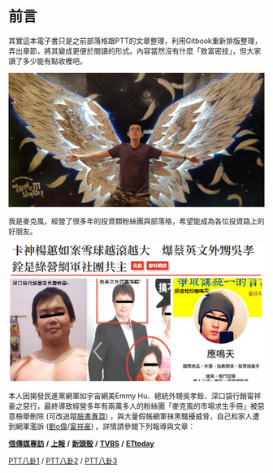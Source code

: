 # 前言

其實這本電子書只是之前部落格跟PTT的文章整理，利用Gitbook重新排版整理，弄出章節，將其變成更便於閱讀的形式。內容當然沒有什麼「致富密技」，但大家讀了多少能有點收穫吧。

![&#x53EA;&#x662F;&#x89BA;&#x5F97;&#x9019;&#x5F35;&#x5716;&#x5F88;&#x5047;&#x63B0;&#x800C;&#x5DF2;&#xFF0C;&#x653E;&#x5728;&#x9019;&#x6C92;&#x5225;&#x7684;&#x610F;&#x601D;](.gitbook/assets/img_20190621_153711.jpg)

我是麥克風，經營了很多年的投資類粉絲團與部落格，希望能成為各位投資路上的好朋友。

![](.gitbook/assets/78952596_2934270306594733_2439451869764911104_n.png)

本人因揭發民進黨網軍如宇宙網美Emmy Hu、總統外甥吳孝銓、深口袋行銷甯祥豪之惡行，最終導致經營多年有兩萬多人的粉絲團「麥克風的市場求生手冊」被惡意檢舉刪除 \(可改追蹤[臉書專頁](https://www.facebook.com/stasischen)\) ，與大量假帳網軍抹黑騷擾威脅，自己和家人遭到網軍濫訴 \([劉o偉](https://www.google.com/url?q=https%3A%2F%2Fsites.google.com%2Fview%2Fliuchunwei%2F&sa=D&sntz=1&usg=AFQjCNHWX53urPbasl1lk4QygtOjXeMfzg)/[甯祥豪](https://www.google.com/url?q=https%3A%2F%2Fwww.facebook.com%2Fstasischen%2Fposts%2F10158145758608615&sa=D&sntz=1&usg=AFQjCNF4mMLc9ubY57jYdxBY3frDb3O62w)\) 。詳情請參閱下列報導與文章：

[**信傳媒專訪**](https://www.google.com/url?q=https%3A%2F%2Fwww.cmmedia.com.tw%2Fhome%2Farticles%2F19119&sa=D&sntz=1&usg=AFQjCNGtJx_yJPH69VJ8r4JxQyC26kuZtw) **/** [**上報**](https://www.google.com/url?q=https%3A%2F%2Fwww.upmedia.mg%2Fnews_info.php%3FSerialNo%3D76736&sa=D&sntz=1&usg=AFQjCNFiPuDn7d_wQgMDXa1ap_GMuAioWg) **/** [**新頭殼**](https://www.google.com/url?q=https%3A%2F%2Fnewtalk.tw%2Fnews%2Fview%2F2019-12-04%2F335734&sa=D&sntz=1&usg=AFQjCNFL_hTNDJHiqKawtH8OcrWWL3Pg4w) **/** [**TVBS**](https://www.google.com/url?q=https%3A%2F%2Fnews.tvbs.com.tw%2Fpolitics%2F1243931&sa=D&sntz=1&usg=AFQjCNEX5pALezgkco1eCJ5mtzLE8-he9w) **/** [**ETtoday**](https://www.google.com/url?q=https%3A%2F%2Fwww.ettoday.net%2Fnews%2F20191204%2F1594507.htm&sa=D&sntz=1&usg=AFQjCNEMtDFip7-qD4X5GoUbRDiy-TiAkQ)

[PTT八卦1](https://www.google.com/url?q=https%3A%2F%2Fwww.ptt.cc%2Fbbs%2FGossiping%2FM.1575379262.A.AA0.html&sa=D&sntz=1&usg=AFQjCNEYRvrfuB3lqoUvUD5wjo9tPK40ng) / [PTT八卦2](https://www.google.com/url?q=https%3A%2F%2Fwww.ptt.cc%2Fbbs%2FGossiping%2FM.1575469111.A.82E.html&sa=D&sntz=1&usg=AFQjCNGzMCkltTZXv1XDu-52zeNhY5XO_A) / [PTT八卦3](https://www.google.com/url?q=https%3A%2F%2Fwww.ptt.cc%2Fbbs%2FGossiping%2FM.1579329423.A.FBF.html&sa=D&sntz=1&usg=AFQjCNH4htAAeeGM2pIyvhc9fGQu7skcUA)

